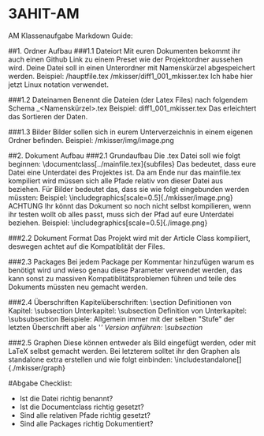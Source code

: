 # 3AHIT-AM
AM Klassenaufgabe Markdown Guide:

##1. Ordner Aufbau
###1.1 Dateiort
Mit euren Dokumenten bekommt ihr auch einen Github Link zu einem Preset wie der Projektordner aussehen wird. Deine Datei soll in einen Unterordner mit Namenskürzel abgespeichert werden.
Beispiel: 
/hauptfile.tex
/mkisser/diff1_001_mkisser.tex
Ich habe hier jetzt Linux notation verwendet.

###1.2 Dateinamen
Benennt die Dateien (der Latex Files) nach folgendem Schema <Dokumentname>_<Namenskürzel>.tex
Beispiel: 
diff1_001_mkisser.tex
Das erleichtert das Sortieren der Daten.

###1.3 Bilder
Bilder sollen sich in eurem Unterverzeichnis in einem eigenen Ordner befinden.
Beispiel:
/mkisser/img/image.png


##2. Dokument Aufbau
###2.1 Grundaufbau
Die .tex Datei soll wie folgt beginnen:
\documentclass[../mainfile.tex]{subfiles}
Das bedeutet, dass eure Datei eine Unterdatei des Projektes ist.
Da am Ende nur das mainfile.tex kompiliert wird müssen sich alle Pfade relativ von dieser Datei aus beziehen.
Für Bilder bedeutet das, dass sie wie folgt eingebunden werden müssten:
Beispiel:
\includegraphics[scale=0.5]{./mkisser/image.png}
ACHTUNG
Ihr könnt das Dokument so noch nicht selbst kompilieren, wenn ihr testen wollt ob alles passt, muss sich der Pfad auf eure Unterdatei beziehen.
Beispiel:
\includegraphics[scale=0.5]{./image.png}

###2.2 Dokument Format
Das Projekt wird mit der Article Class kompiliert, deswegen achtet auf die Kompatiblität der Files.

###2.3 Packages
Bei jedem Package per Kommentar hinzufügen warum es benötigt wird und wieso genau diese Parameter verwendet werden, das kann sonst zu massiven Kompatiblitätsproblemen führen und teile des Dokuments müssten neu gemacht werden.

###2.4 Überschriften
Kapitelüberschriften: \section
Definitionen von Kapitel: \subsection
Unterkapitel: \subsection
Definition von Unterkapitel: \subsubsection
Beispiele: Allgemein immer mit der selben "Stufe" der letzten Überschrift aber als '*' Version anführen: \subsection*

###2.5 Graphen
Diese können entweder als Bild eingefügt werden, oder mit LaTeX selbst gemacht werden.
Bei letzterem solltet ihr den Graphen als standalone extra erstellen und wie folgt einbinden:
\includestandalone[]{./mkisser/graph}

#Abgabe Checklist:
- Ist die Datei richtig benannt?
- Ist die Documentclass richtig gesetzt?
- Sind alle relativen Pfade richtig gesetzt?
- Sind alle Packages richtig Dokumentiert?
